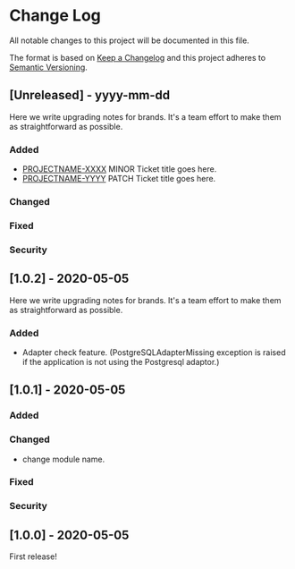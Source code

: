 # Change Log

All notable changes to this project will be documented in this file.
 
The format is based on [Keep a Changelog](http://keepachangelog.com/)
and this project adheres to [Semantic Versioning](http://semver.org/).
 
## [Unreleased] - yyyy-mm-dd
 
Here we write upgrading notes for brands. It's a team effort to make them as
straightforward as possible.
 
### Added
- [PROJECTNAME-XXXX](http://tickets.projectname.com/browse/PROJECTNAME-XXXX)
  MINOR Ticket title goes here.
- [PROJECTNAME-YYYY](http://tickets.projectname.com/browse/PROJECTNAME-YYYY)
  PATCH Ticket title goes here.
 
### Changed
 
### Fixed

### Security
 
## [1.0.2] - 2020-05-05
 
Here we write upgrading notes for brands. It's a team effort to make them as
straightforward as possible.
 
### Added
- Adapter check feature. (PostgreSQLAdapterMissing exception is raised if the application is not using the Postgresql adaptor.)
 
## [1.0.1] - 2020-05-05
 
### Added
 
### Changed

- change module name.
 
### Fixed

### Security
 
## [1.0.0] - 2020-05-05
 
First release!
 